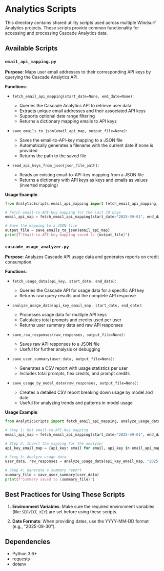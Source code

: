 # Analytics Scripts

This directory contains shared utility scripts used across multiple Windsurf Analytics projects. These scripts provide common functionality for accessing and processing Cascade Analytics data.

## Available Scripts

### `email_api_mapping.py`

**Purpose**: Maps user email addresses to their corresponding API keys by querying the Cascade Analytics API.

**Functions**:

- `fetch_email_api_mapping(start_date=None, end_date=None)`: 
  - Queries the Cascade Analytics API to retrieve user data
  - Extracts unique email addresses and their associated API keys
  - Supports optional date range filtering
  - Returns a dictionary mapping emails to API keys

- `save_emails_to_json(email_api_map, output_file=None)`:
  - Saves the email-to-API-key mapping to a JSON file
  - Automatically generates a filename with the current date if none is provided
  - Returns the path to the saved file

- `read_api_keys_from_json(json_file_path)`:
  - Reads an existing email-to-API-key mapping from a JSON file
  - Returns a dictionary with API keys as keys and emails as values (inverted mapping)

**Usage Example**:

```python
from AnalyticScripts.email_api_mapping import fetch_email_api_mapping, save_emails_to_json

# Fetch email-to-API-key mapping for the last 30 days
email_api_map = fetch_email_api_mapping(start_date="2025-09-01", end_date="2025-09-30")

# Save the mapping to a JSON file
output_file = save_emails_to_json(email_api_map)
print(f"Email-to-API-key mapping saved to {output_file}")
```

### `cascade_usage_analyzer.py`

**Purpose**: Analyzes Cascade API usage data and generates reports on credit consumption.

**Functions**:

- `fetch_usage_data(api_key, start_date, end_date)`: 
  - Queries the Cascade API for usage data for a specific API key
  - Returns raw query results and the complete API response

- `analyze_usage_data(api_key_email_map, start_date, end_date)`:
  - Processes usage data for multiple API keys
  - Calculates total prompts and credits used per user
  - Returns user summary data and raw API responses

- `save_raw_responses(raw_responses, output_file=None)`:
  - Saves raw API responses to a JSON file
  - Useful for further analysis or debugging

- `save_user_summary(user_data, output_file=None)`:
  - Generates a CSV report with usage statistics per user
  - Includes total prompts, flex credits, and prompt credits

- `save_usage_by_model_date(raw_responses, output_file=None)`:
  - Creates a detailed CSV report breaking down usage by model and date
  - Useful for analyzing trends and patterns in model usage

**Usage Example**:

```python
from AnalyticScripts import fetch_email_api_mapping, analyze_usage_data, save_user_summary

# Step 1: Get email-to-API-key mapping
email_api_map = fetch_email_api_mapping(start_date="2025-09-01", end_date="2025-09-30")

# Step 2: Invert the mapping for the analyzer
api_key_email_map = {api_key: email for email, api_key in email_api_map.items()}

# Step 3: Analyze usage data
user_data, raw_responses = analyze_usage_data(api_key_email_map, "2025-09-01", "2025-09-30")

# Step 4: Generate a summary report
summary_file = save_user_summary(user_data)
print(f"Summary saved to {summary_file}")
```

## Best Practices for Using These Scripts

1. **Environment Variables**: Make sure the required environment variables (like `SERVICE_KEY`) are set before using these scripts.

4. **Date Formats**: When providing dates, use the YYYY-MM-DD format (e.g., "2025-09-30").

## Dependencies

- Python 3.6+
- requests
- dotenv
